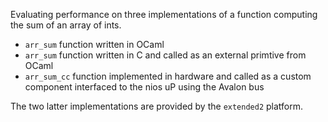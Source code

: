 Evaluating performance on three implementations of a function computing the sum of an array of ints.
- `arr_sum` function written in OCaml
- `arr_sum` function written in C and called as an external primtive from OCaml
- `arr_sum_cc` function implemented in hardware and called as a custom component interfaced to the
           nios uP using the Avalon bus

The two latter implementations are provided by the `extended2` platform. 
